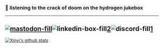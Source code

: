 ### 👋 listening to the crack of doom on the hydrogen jukebox
---
[![mastodon-fill](https://user-images.githubusercontent.com/30137615/93687154-24011f80-fa81-11ea-9557-7796f55798fd.png)][3]![linkedin-box-fill](https://user-images.githubusercontent.com/30137615/93687181-5874db80-fa81-11ea-82f9-659f179fd830.png)[2]![discord-fill](https://user-images.githubusercontent.com/30137615/93687182-59a60880-fa81-11ea-8ff9-4e06623a6a3a.png)[1]
---


[![Xinyi's github stats](https://github-readme-stats.vercel.app/api?username=xinyixiang)](https://github.com/anuraghazra/github-readme-stats)

[1]: https://discord.gg/3WcypJ
[2]: https://www.linkedin.com/xinyixiang
[3]: https://m.cmx.im/invite/StYQneRa
